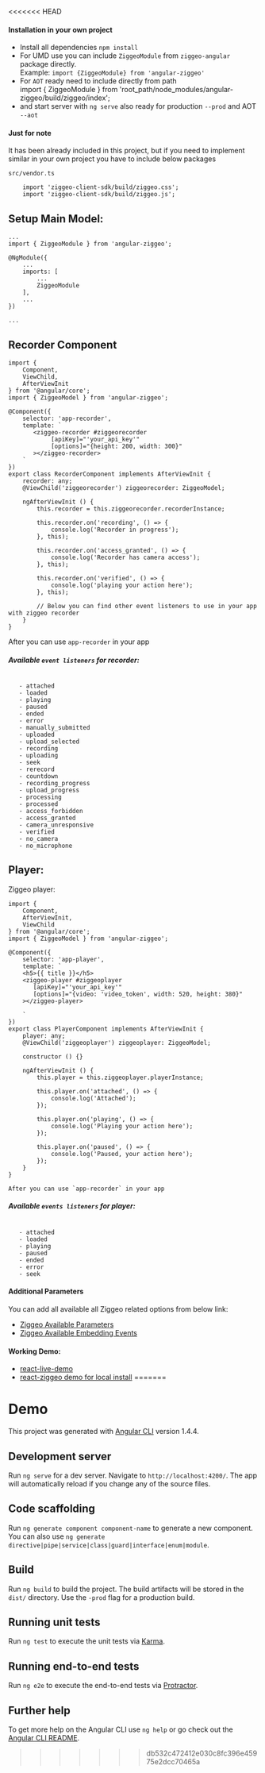 <<<<<<< HEAD
#### Installation in your own project
- Install all dependencies `npm install`
- For UMD use you can include `ZiggeoModule` from `ziggeo-angular` package directly.<br/>
Example: `import {ZiggeoModule} from 'angular-ziggeo'`
- For `AOT` ready need to include directly from path <br/>
import { ZiggeoModule } from 'root_path/node_modules/angular-ziggeo/build/ziggeo/index'; <br/>
- and start server with `ng serve` also ready for production `--prod` and AOT `--aot`


#### Just for note
It has been already included in this project, but if you need to implement similar in your own project you have to include below packages<br/>

`src/vendor.ts`
```
    import 'ziggeo-client-sdk/build/ziggeo.css';
    import 'ziggeo-client-sdk/build/ziggeo.js';
```

## Setup Main Model:
```$angular
...
import { ZiggeoModule } from 'angular-ziggeo';

@NgModule({
    ...
    imports: [
        ...
        ZiggeoModule
    ],
    ...
})

...

```

## Recorder Component

```$angular
import {
    Component,
    ViewChild,
    AfterViewInit
} from '@angular/core';
import { ZiggeoModel } from 'angular-ziggeo';

@Component({
    selector: 'app-recorder',
    template: `
       <ziggeo-recorder #ziggeorecorder
            [apiKey]="'your_api_key'"
            [options]="{height: 200, width: 300}"
       ></ziggeo-recorder>
    `
})
export class RecorderComponent implements AfterViewInit {
    recorder: any;
    @ViewChild('ziggeorecorder') ziggeorecorder: ZiggeoModel;

    ngAfterViewInit () {
        this.recorder = this.ziggeorecorder.recorderInstance;

        this.recorder.on('recording', () => {
            console.log('Recorder in progress');
        }, this);

        this.recorder.on('access_granted', () => {
            console.log('Recorder has camera access');
        }, this);

        this.recorder.on('verified', () => {
            console.log('playing your action here');
        }, this);

        // Below you can find other event listeners to use in your app with ziggeo recorder
    }
}
```
After you can use `app-recorder` in your app

##### Available `event listeners` for recorder:

```react2html

   - attached
   - loaded
   - playing
   - paused
   - ended
   - error
   - manually_submitted
   - uploaded
   - upload_selected
   - recording
   - uploading
   - seek
   - rerecord
   - countdown
   - recording_progress
   - upload_progress
   - processing
   - processed
   - access_forbidden
   - access_granted
   - camera_unresponsive
   - verified
   - no_camera
   - no_microphone
```

## Player:

Ziggeo player:

```$xslt
import {
    Component,
    AfterViewInit,
    ViewChild
} from '@angular/core';
import { ZiggeoModel } from 'angular-ziggeo';

@Component({
    selector: 'app-player',
    template: `
    <h5>{{ title }}</h5>
    <ziggeo-player #ziggeoplayer
       [apiKey]="'your_api_key'"
       [options]="{video: 'video_token', width: 520, height: 380}"
    ></ziggeo-player>

    `
})
export class PlayerComponent implements AfterViewInit {
    player: any;
    @ViewChild('ziggeoplayer') ziggeoplayer: ZiggeoModel;

    constructor () {}

    ngAfterViewInit () {
        this.player = this.ziggeoplayer.playerInstance;

        this.player.on('attached', () => {
            console.log('Attached');
        });

        this.player.on('playing', () => {
            console.log('Playing your action here');
        });

        this.player.on('paused', () => {
            console.log('Paused, your action here');
        });
    }
}

After you can use `app-recorder` in your app

```
##### Available `events listeners` for player:
```angular

   - attached
   - loaded
   - playing
   - paused
   - ended
   - error
   - seek
```


#### Additional Parameters

You can add all available all Ziggeo related options from below link:
- [Ziggeo Available Parameters](https://ziggeo.com/docs/sdks/javascript/browser-integration/parameters#javascript-revision=v1-stable&javascript-version=v2)
- [Ziggeo Available Embedding Events](https://ziggeo.com/docs/sdks/javascript/browser-interaction/events#javascript-revision=v1-r29&javascript-version=v2)


#### Working Demo:
- [react-live-demo](https://sambua.github.io/react-ziggeo-page)
- [react-ziggeo demo for local install](https://github.com/Ziggeo/react-ziggeo/tree/master/demo)
=======
# Demo

This project was generated with [Angular CLI](https://github.com/angular/angular-cli) version 1.4.4.

## Development server

Run `ng serve` for a dev server. Navigate to `http://localhost:4200/`. The app will automatically reload if you change any of the source files.

## Code scaffolding

Run `ng generate component component-name` to generate a new component. You can also use `ng generate directive|pipe|service|class|guard|interface|enum|module`.

## Build

Run `ng build` to build the project. The build artifacts will be stored in the `dist/` directory. Use the `-prod` flag for a production build.

## Running unit tests

Run `ng test` to execute the unit tests via [Karma](https://karma-runner.github.io).

## Running end-to-end tests

Run `ng e2e` to execute the end-to-end tests via [Protractor](http://www.protractortest.org/).

## Further help

To get more help on the Angular CLI use `ng help` or go check out the [Angular CLI README](https://github.com/angular/angular-cli/blob/master/README.md).
>>>>>>> db532c472412e030c8fc396e45975e2dcc70465a
